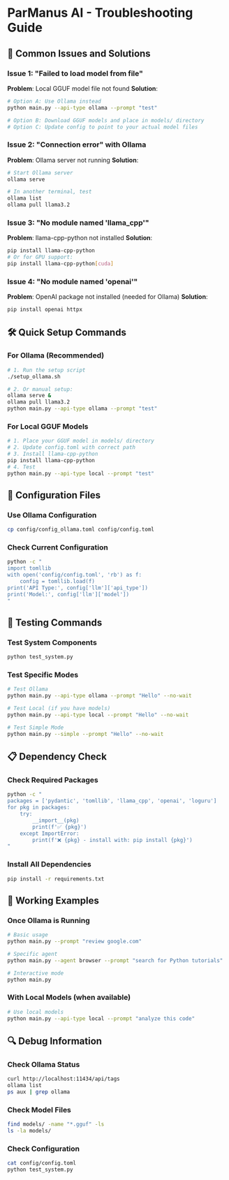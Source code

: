 # ParManus AI - Troubleshooting Guide

## 🚨 Common Issues and Solutions

### Issue 1: "Failed to load model from file"
**Problem**: Local GGUF model file not found
**Solution**: 
```bash
# Option A: Use Ollama instead
python main.py --api-type ollama --prompt "test"

# Option B: Download GGUF models and place in models/ directory
# Option C: Update config to point to your actual model files
```

### Issue 2: "Connection error" with Ollama
**Problem**: Ollama server not running
**Solution**:
```bash
# Start Ollama server
ollama serve

# In another terminal, test
ollama list
ollama pull llama3.2
```

### Issue 3: "No module named 'llama_cpp'"
**Problem**: llama-cpp-python not installed
**Solution**:
```bash
pip install llama-cpp-python
# Or for GPU support:
pip install llama-cpp-python[cuda]
```

### Issue 4: "No module named 'openai'"
**Problem**: OpenAI package not installed (needed for Ollama)
**Solution**:
```bash
pip install openai httpx
```

## 🛠️ Quick Setup Commands

### For Ollama (Recommended)
```bash
# 1. Run the setup script
./setup_ollama.sh

# 2. Or manual setup:
ollama serve &
ollama pull llama3.2
python main.py --api-type ollama --prompt "test"
```

### For Local GGUF Models
```bash
# 1. Place your GGUF model in models/ directory
# 2. Update config.toml with correct path
# 3. Install llama-cpp-python
pip install llama-cpp-python
# 4. Test
python main.py --api-type local --prompt "test"
```

## 🔧 Configuration Files

### Use Ollama Configuration
```bash
cp config/config_ollama.toml config/config.toml
```

### Check Current Configuration
```bash
python -c "
import tomllib
with open('config/config.toml', 'rb') as f:
    config = tomllib.load(f)
print('API Type:', config['llm']['api_type'])
print('Model:', config['llm']['model'])
"
```

## 🧪 Testing Commands

### Test System Components
```bash
python test_system.py
```

### Test Specific Modes
```bash
# Test Ollama
python main.py --api-type ollama --prompt "Hello" --no-wait

# Test Local (if you have models)
python main.py --api-type local --prompt "Hello" --no-wait

# Test Simple Mode
python main.py --simple --prompt "Hello" --no-wait
```

## 📋 Dependency Check

### Check Required Packages
```bash
python -c "
packages = ['pydantic', 'tomllib', 'llama_cpp', 'openai', 'loguru']
for pkg in packages:
    try:
        __import__(pkg)
        print(f'✅ {pkg}')
    except ImportError:
        print(f'❌ {pkg} - install with: pip install {pkg}')
"
```

### Install All Dependencies
```bash
pip install -r requirements.txt
```

## 🎯 Working Examples

### Once Ollama is Running
```bash
# Basic usage
python main.py --prompt "review google.com"

# Specific agent
python main.py --agent browser --prompt "search for Python tutorials"

# Interactive mode
python main.py
```

### With Local Models (when available)
```bash
# Use local models
python main.py --api-type local --prompt "analyze this code"
```

## 🔍 Debug Information

### Check Ollama Status
```bash
curl http://localhost:11434/api/tags
ollama list
ps aux | grep ollama
```

### Check Model Files
```bash
find models/ -name "*.gguf" -ls
ls -la models/
```

### Check Configuration
```bash
cat config/config.toml
python test_system.py
```

